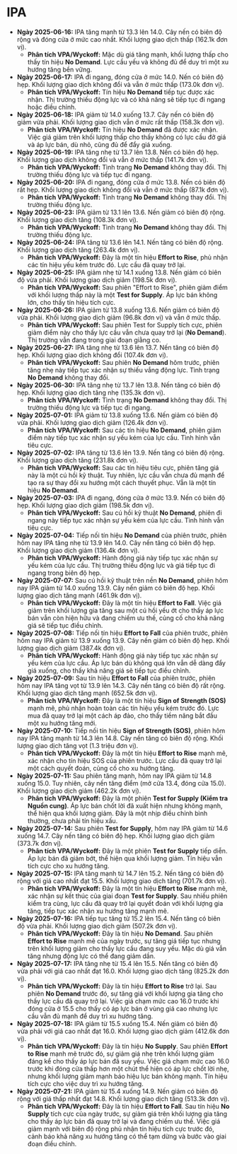 # IPA

-   **Ngày 2025-06-16:** IPA tăng mạnh từ 13.3 lên 14.0. Cây nến có biên độ rộng và đóng cửa ở mức cao nhất. Khối lượng giao dịch thấp (162.1k đơn vị).
    -   **Phân tích VPA/Wyckoff:** Mặc dù giá tăng mạnh, khối lượng thấp cho thấy tín hiệu **No Demand**. Lực cầu yếu và không đủ để duy trì một xu hướng tăng bền vững.
-   **Ngày 2025-06-17:** IPA đi ngang, đóng cửa ở mức 14.0. Nến có biên độ hẹp. Khối lượng giao dịch không đổi và vẫn ở mức thấp (173.0k đơn vị).
    -   **Phân tích VPA/Wyckoff:** Tín hiệu **No Demand** tiếp tục được xác nhận. Thị trường thiếu động lực và có khả năng sẽ tiếp tục đi ngang hoặc điều chỉnh.
-   **Ngày 2025-06-18:** IPA giảm từ 14.0 xuống 13.7. Cây nến có biên độ giảm vừa phải. Khối lượng giao dịch vẫn ở mức rất thấp (158.3k đơn vị).
    -   **Phân tích VPA/Wyckoff:** Tín hiệu **No Demand** đã được xác nhận. Việc giá giảm trên khối lượng thấp cho thấy không có lực cầu đỡ giá và áp lực bán, dù nhỏ, cũng đủ để đẩy giá xuống.
- **Ngày 2025-06-19:** IPA tăng nhẹ từ 13.7 lên 13.8. Nến có biên độ hẹp. Khối lượng giao dịch không đổi và vẫn ở mức thấp (141.7k đơn vị).
    - **Phân tích VPA/Wyckoff:** Tình trạng **No Demand** không thay đổi. Thị trường thiếu động lực và tiếp tục đi ngang.
- **Ngày 2025-06-20:** IPA đi ngang, đóng cửa ở mức 13.8. Nến có biên độ rất hẹp. Khối lượng giao dịch không đổi và vẫn ở mức thấp (87.1k đơn vị).
    - **Phân tích VPA/Wyckoff:** Tình trạng **No Demand** không thay đổi. Thị trường thiếu động lực.
- **Ngày 2025-06-23:** IPA giảm từ 13.1 lên 13.6. Nến giảm có biên độ rộng. Khối lượng giao dịch tăng (108.3k đơn vị).
    - **Phân tích VPA/Wyckoff:** Tình trạng **No Demand** không thay đổi. Thị trường thiếu động lực.
- **Ngày 2025-06-24:** IPA tăng từ 13.6 lên 14.1. Nến tăng có biên độ rộng. Khối lượng giao dịch tăng (263.4k đơn vị).
    - **Phân tích VPA/Wyckoff:** Đây là một tín hiệu **Effort to Rise**, phủ nhận các tín hiệu yếu kém trước đó. Lực cầu đã quay trở lại.
- **Ngày 2025-06-25:** IPA giảm nhẹ từ 14.1 xuống 13.8. Nến giảm có biên độ vừa phải. Khối lượng giao dịch giảm (198.5k đơn vị).
    - **Phân tích VPA/Wyckoff:** Sau phiên "Effort to Rise", phiên giảm điểm với khối lượng thấp này là một **Test for Supply**. Áp lực bán không lớn, cho thấy tín hiệu tích cực.
- **Ngày 2025-06-26:** IPA giảm từ 13.8 xuống 13.6. Nến giảm có biên độ vừa phải. Khối lượng giao dịch giảm (96.8k đơn vị) và vẫn ở mức thấp.
    - **Phân tích VPA/Wyckoff:** Sau phiên Test for Supply tích cực, phiên giảm điểm này cho thấy lực cầu vẫn chưa quay trở lại (**No Demand**). Thị trường vẫn đang trong giai đoạn giằng co.
- **Ngày 2025-06-27:** IPA tăng nhẹ từ 13.6 lên 13.7. Nến tăng có biên độ hẹp. Khối lượng giao dịch không đổi (107.4k đơn vị).
    - **Phân tích VPA/Wyckoff:** Sau phiên **No Demand** hôm trước, phiên tăng nhẹ này tiếp tục xác nhận sự thiếu vắng động lực. Tình trạng **No Demand** không thay đổi.
- **Ngày 2025-06-30:** IPA tăng nhẹ từ 13.7 lên 13.8. Nến tăng có biên độ hẹp. Khối lượng giao dịch tăng nhẹ (135.3k đơn vị).
    - **Phân tích VPA/Wyckoff:** Tình trạng **No Demand** không thay đổi. Thị trường thiếu động lực và tiếp tục đi ngang.
- **Ngày 2025-07-01:** IPA giảm từ 13.8 xuống 13.6. Nến giảm có biên độ vừa phải. Khối lượng giao dịch giảm (126.4k đơn vị).
    - **Phân tích VPA/Wyckoff:** Sau các tín hiệu **No Demand**, phiên giảm điểm này tiếp tục xác nhận sự yếu kém của lực cầu. Tình hình vẫn tiêu cực.
- **Ngày 2025-07-02:** IPA tăng từ 13.6 lên 13.9. Nến tăng có biên độ rộng. Khối lượng giao dịch tăng (231.8k đơn vị).
    - **Phân tích VPA/Wyckoff:** Sau các tín hiệu tiêu cực, phiên tăng giá này là một cú hồi kỹ thuật. Tuy nhiên, lực cầu vẫn chưa đủ mạnh để tạo ra sự thay đổi xu hướng một cách thuyết phục. Vẫn là một tín hiệu **No Demand**.
- **Ngày 2025-07-03:** IPA đi ngang, đóng cửa ở mức 13.9. Nến có biên độ hẹp. Khối lượng giao dịch giảm (198.5k đơn vị).
    - **Phân tích VPA/Wyckoff:** Sau cú hồi kỹ thuật **No Demand**, phiên đi ngang này tiếp tục xác nhận sự yếu kém của lực cầu. Tình hình vẫn tiêu cực.
- **Ngày 2025-07-04:** Tiếp nối tín hiệu **No Demand** của phiên trước, phiên hôm nay IPA tăng nhẹ từ 13.9 lên 14.0. Cây nến tăng có biên độ hẹp. Khối lượng giao dịch giảm (136.4k đơn vị).
    - **Phân tích VPA/Wyckoff:** Hành động giá này tiếp tục xác nhận sự yếu kém của lực cầu. Thị trường thiếu động lực và giá tiếp tục đi ngang trong biên độ hẹp.
- **Ngày 2025-07-07:** Sau cú hồi kỹ thuật trên nền **No Demand**, phiên hôm nay IPA giảm từ 14.0 xuống 13.9. Cây nến giảm có biên độ hẹp. Khối lượng giao dịch tăng mạnh (461.9k đơn vị).
    - **Phân tích VPA/Wyckoff:** Đây là một tín hiệu **Effort to Fall**. Việc giá giảm trên khối lượng gia tăng sau một cú hồi yếu ớt cho thấy áp lực bán vẫn còn hiện hữu và đang chiếm ưu thế, củng cố cho khả năng giá sẽ tiếp tục điều chỉnh.
- **Ngày 2025-07-08:** Tiếp nối tín hiệu **Effort to Fall** của phiên trước, phiên hôm nay IPA giảm từ 13.9 xuống 13.9. Cây nến giảm có biên độ hẹp. Khối lượng giao dịch giảm (387.4k đơn vị).
    - **Phân tích VPA/Wyckoff:** Hành động giá này tiếp tục xác nhận sự yếu kém của lực cầu. Áp lực bán dù không quá lớn vẫn dễ dàng đẩy giá xuống, cho thấy khả năng giá sẽ tiếp tục điều chỉnh.
- **Ngày 2025-07-09:** Sau tín hiệu **Effort to Fall** của phiên trước, phiên hôm nay IPA tăng vọt từ 13.9 lên 14.3. Cây nến tăng có biên độ rất rộng. Khối lượng giao dịch tăng mạnh (652.5k đơn vị).
    - **Phân tích VPA/Wyckoff:** Đây là một tín hiệu **Sign of Strength (SOS)** mạnh mẽ, phủ nhận hoàn toàn các tín hiệu yếu kém trước đó. Lực mua đã quay trở lại một cách áp đảo, cho thấy tiềm năng bắt đầu một xu hướng tăng mới.
- **Ngày 2025-07-10:** Tiếp nối tín hiệu **Sign of Strength (SOS)**, phiên hôm nay IPA tăng mạnh từ 14.3 lên 14.8. Cây nến tăng có biên độ rộng. Khối lượng giao dịch tăng vọt (1.3 triệu đơn vị).
    - **Phân tích VPA/Wyckoff:** Đây là một tín hiệu **Effort to Rise** mạnh mẽ, xác nhận cho tín hiệu SOS của phiên trước. Lực cầu đã quay trở lại một cách quyết đoán, củng cố cho xu hướng tăng.
- **Ngày 2025-07-11:** Sau phiên tăng mạnh, hôm nay IPA giảm từ 14.8 xuống 15.0. Tuy nhiên, cây nến tăng điểm (mở cửa 13.4, đóng cửa 15.0). Khối lượng giao dịch giảm (462.2k đơn vị).
    - **Phân tích VPA/Wyckoff:** Đây là một phiên **Test for Supply (Kiểm tra Nguồn cung)**. Áp lực bán chốt lời đã xuất hiện nhưng không mạnh, thể hiện qua khối lượng giảm. Đây là một nhịp điều chỉnh bình thường, chưa phải tín hiệu xấu.
- **Ngày 2025-07-14:** Sau phiên **Test for Supply**, hôm nay IPA giảm từ 14.6 xuống 14.7. Cây nến tăng có biên độ hẹp. Khối lượng giao dịch giảm (373.7k đơn vị).
    - **Phân tích VPA/Wyckoff:** Đây là một phiên **Test for Supply** tiếp diễn. Áp lực bán đã giảm bớt, thể hiện qua khối lượng giảm. Tín hiệu vẫn tích cực cho xu hướng tăng.
- **Ngày 2025-07-15:** IPA tăng mạnh từ 14.7 lên 15.2. Nến tăng có biên độ rộng với giá cao nhất đạt 15.5. Khối lượng giao dịch tăng (701.7k đơn vị).
    - **Phân tích VPA/Wyckoff:** Đây là một tín hiệu **Effort to Rise** mạnh mẽ, xác nhận sự kết thúc của giai đoạn **Test for Supply**. Sau nhiều phiên kiểm tra cùng, lực cầu đã quay trở lại quyết đoán với khối lượng gia tăng, tiếp tục xác nhận xu hướng tăng mạnh mẽ.
- **Ngày 2025-07-16:** IPA tiếp tục tăng từ 15.2 lên 15.4. Nến tăng có biên độ vừa phải. Khối lượng giao dịch giảm (507.2k đơn vị).
    - **Phân tích VPA/Wyckoff:** Đây là tín hiệu **No Demand**. Sau phiên **Effort to Rise** mạnh mẽ của ngày trước, sự tăng giá tiếp tục nhưng trên khối lượng giảm cho thấy lực cầu đang suy yếu. Mặc dù giá vẫn tăng nhưng động lực có thể đang giảm dần.
- **Ngày 2025-07-17:** IPA tăng nhẹ từ 15.4 lên 15.5. Nến tăng có biên độ vừa phải với giá cao nhất đạt 16.0. Khối lượng giao dịch tăng (825.2k đơn vị).
    - **Phân tích VPA/Wyckoff:** Đây là tín hiệu **Effort to Rise** trở lại. Sau phiên **No Demand** trước đó, sự tăng giá với khối lượng gia tăng cho thấy lực cầu đã quay trở lại. Việc giá chạm mức cao 16.0 trước khi đóng cửa ở 15.5 cho thấy có áp lực bán ở vùng giá cao nhưng lực cầu vẫn đủ mạnh để duy trì xu hướng tăng.
- **Ngày 2025-07-18:** IPA giảm từ 15.5 xuống 15.4. Nến giảm có biên độ vừa phải với giá cao nhất đạt 16.0. Khối lượng giao dịch giảm (412.6k đơn vị).
    - **Phân tích VPA/Wyckoff:** Đây là tín hiệu **No Supply**. Sau phiên **Effort to Rise** mạnh mẽ trước đó, sự giảm giá nhẹ trên khối lượng giảm đáng kể cho thấy áp lực bán đã suy yếu. Việc giá chạm mức cao 16.0 trước khi đóng cửa thấp hơn một chút thể hiện có áp lực chốt lời nhẹ, nhưng khối lượng giảm mạnh báo hiệu lực bán không mạnh. Tín hiệu tích cực cho việc duy trì xu hướng tăng.
- **Ngày 2025-07-21:** IPA giảm từ 15.4 xuống 14.9. Nến giảm có biên độ rộng với giá thấp nhất đạt 14.8. Khối lượng giao dịch tăng (513.3k đơn vị).
    - **Phân tích VPA/Wyckoff:** Đây là tín hiệu **Effort to Fall**. Sau tín hiệu **No Supply** tích cực của ngày trước, sự giảm giá trên khối lượng gia tăng cho thấy áp lực bán đã quay trở lại và đang chiếm ưu thế. Việc giá giảm mạnh với biên độ rộng phủ nhận tín hiệu tích cực trước đó, cảnh báo khả năng xu hướng tăng có thể tạm dừng và bước vào giai đoạn điều chỉnh.


